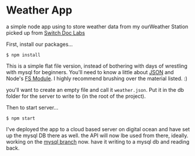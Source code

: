 # Weather App
a simple node app using <DB> to store weather data from my ourWeather Station picked up from [Switch Doc Labs](https://github.com/switchdoclabs/OurWeatherWeatherPlus)

First, install our packages...

`$ npm install`

This is a simple flat file version, instead of bothering with days of wrestling with mysql for beginners. You'll need to know a little about [JSON](https://developer.mozilla.org/en-US/docs/Web/JavaScript/Reference/Global_Objects/JSON) and Node's [FS Module](https://nodejs.org/api/fs.html#fs_file_system). I highly recommend brushing over the material listed. :)

you'll want to create an empty file and call it `weather.json`. Put it in the db folder for the server to write to (in the root of the project).

Then to start server...

`$ npm start`

I've deployed the app to a cloud based server on digital ocean and have set up the mysql DB there as well. the API will now lbe used from there, ideally. working on the [mysql branch](https://github.com/zerosquadron/weatherApp/tree/with-MySQL) now. have it writing to a mysql db and reading back.
